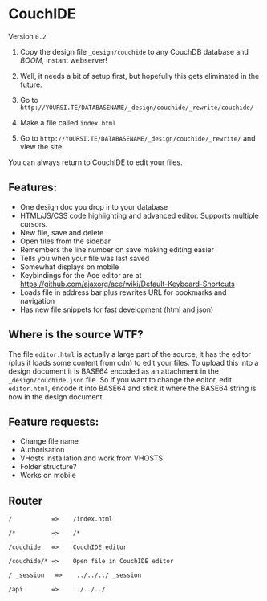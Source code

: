 CouchIDE
========
Version `0.2`

1. Copy the design file `_design/couchide` to any CouchDB database and *BOOM*, instant webserver!

2. Well, it needs a bit of setup first, but hopefully this gets eliminated in the future.

3. Go to `http://YOURSI.TE/DATABASENAME/_design/couchide/_rewrite/couchide/`

4. Make a file called `index.html`

5. Go to `http://YOURSI.TE/DATABASENAME/_design/couchide/_rewrite/` and view the site.

You can always return to CouchIDE to edit your files.

Features:
-------------
- One design doc you drop into your database
- HTML/JS/CSS code highlighting and advanced editor. Supports multiple cursors.
- New file, save and delete
- Open files from the sidebar
- Remembers the line number on save making editing easier
- Tells you when your file was last saved
- Somewhat displays on mobile
- Keybindings for the Ace editor are at 
  https://github.com/ajaxorg/ace/wiki/Default-Keyboard-Shortcuts
- Loads file in address bar plus rewrites URL for bookmarks and navigation
- Has new file snippets for fast development (html and json)

Where is the source WTF?
-------------
The file `editor.html` is actually a large part of the source, it has the editor (plus it loads some content from cdn) to edit your files. To upload this into a design document it is BASE64 encoded as an attachment in the `_design/couchide.json` file. So if you want to change the editor, edit `editor.html`, encode it into BASE64 and stick it where the BASE64 string is now in the design document.

Feature requests:
-------------
- Change file name
- Authorisation
- VHosts installation and work from VHOSTS
- Folder structure?
- Works on mobile

Router
-------------
`/           =>    /index.html`

`/*          =>    /*`

`/couchide   =>    CouchIDE editor`

`/couchide/* =>    Open file in CouchIDE editor`

`/ _session   =>    ../../../ _session`

`/api        =>    ../../../`

